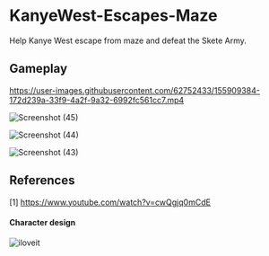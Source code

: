 # KanyeWest-Escapes-Maze

Help Kanye West escape from maze and defeat the Skete Army.

## Gameplay

https://user-images.githubusercontent.com/62752433/155909384-172d239a-33f9-4a2f-9a32-6992fc561cc7.mp4

![Screenshot (45)](https://user-images.githubusercontent.com/62752433/155908013-f3dcde6f-6fe6-4da2-b2b6-ff033e0f0a80.png)

![Screenshot (44)](https://user-images.githubusercontent.com/62752433/155908045-2c1bd80e-ae4a-4bfc-a7c3-53b10417086e.png)

![Screenshot (43)](https://user-images.githubusercontent.com/62752433/155908070-64f94499-d2a6-424c-8c46-b746d789cf90.png)


## References

[1] https://www.youtube.com/watch?v=cwQgjq0mCdE

#### Character design

![iloveit](https://user-images.githubusercontent.com/62752433/155909874-8fdf8343-46f4-4cc7-b919-c20f702739bf.jpg)


